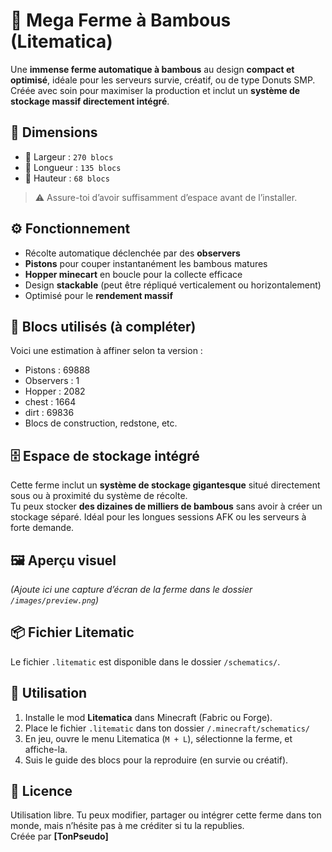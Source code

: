 
# 🎋 Mega Ferme à Bambous (Litematica)

Une **immense ferme automatique à bambous** au design **compact et optimisé**, idéale pour les serveurs survie, créatif, ou de type Donuts SMP.  
Créée avec soin pour maximiser la production et inclut un **système de stockage massif directement intégré**.

## 📐 Dimensions

- 📏 Largeur : `270 blocs`
- 📏 Longueur : `135 blocs`
- 📏 Hauteur : `68 blocs`

> ⚠️ Assure-toi d’avoir suffisamment d’espace avant de l’installer.

## ⚙️ Fonctionnement

- Récolte automatique déclenchée par des **observers**
- **Pistons** pour couper instantanément les bambous matures
- **Hopper minecart** en boucle pour la collecte efficace
- Design **stackable** (peut être répliqué verticalement ou horizontalement)
- Optimisé pour le **rendement massif**

## 🧱 Blocs utilisés (à compléter)

Voici une estimation à affiner selon ta version :
- Pistons : 69888
- Observers : 1
- Hopper : 2082
- chest : 1664
- dirt : 69836
- Blocs de construction, redstone, etc.

## 🗄️ Espace de stockage intégré

Cette ferme inclut un **système de stockage gigantesque** situé directement sous ou à proximité du système de récolte.  
Tu peux stocker **des dizaines de milliers de bambous** sans avoir à créer un stockage séparé. Idéal pour les longues sessions AFK ou les serveurs à forte demande.

## 🖼️ Aperçu visuel

*(Ajoute ici une capture d’écran de la ferme dans le dossier `/images/preview.png`)*

## 📦 Fichier Litematic

Le fichier `.litematic` est disponible dans le dossier `/schematics/`.

## 🚀 Utilisation

1. Installe le mod **Litematica** dans Minecraft (Fabric ou Forge).
2. Place le fichier `.litematic` dans ton dossier `/.minecraft/schematics/`
3. En jeu, ouvre le menu Litematica (`M + L`), sélectionne la ferme, et affiche-la.
4. Suis le guide des blocs pour la reproduire (en survie ou créatif).

## 📝 Licence

Utilisation libre. Tu peux modifier, partager ou intégrer cette ferme dans ton monde, mais n’hésite pas à me créditer si tu la republies.  
Créée par **[TonPseudo]**
